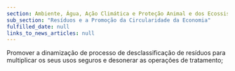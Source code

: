 ```yaml
---
section: Ambiente, Água, Ação Climática e Proteção Animal e dos Ecossistemas
sub_section: "Resíduos e a Promoção da Circularidade da Economia"
fulfilled_date: null
links_to_news_articles: null
---
```


Promover a dinamização de processo de desclassificação de resíduos para multiplicar os seus usos seguros e desonerar as operações de tratamento;